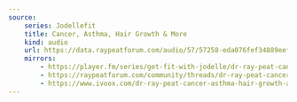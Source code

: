 ```yaml
---
source:
    series: Jodellefit
    title: Cancer, Asthma, Hair Growth & More 
    kind: audio 
    url: https://data.raypeatforum.com/audio/57/57258-eda076fef34889eef879401c8c448e7e.mp3
    mirrors:
        - https://player.fm/series/get-fit-with-jodelle/dr-ray-peat-cancer-asthma-hair-growth-more
        - https://raypeatforum.com/community/threads/dr-ray-peat-cancer-asthma-hair-growth-more-get-fit-with-jodelle.45842
        - https://www.ivoox.com/dr-ray-peat-cancer-asthma-hair-growth-audios-mp3_rf_85061982_1.html
---
```

